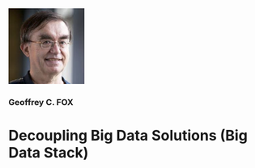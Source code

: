 <img src="fox.png" width="150" height="150">

### Geoffrey C. FOX


# Decoupling Big Data Solutions (Big Data Stack)

